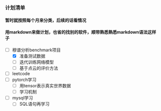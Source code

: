 ### 计划清单
#### 暂时就按照每个月来分类，后续的话看情况
#### 用markdown来做计划，也省的找别的软件，顺带熟悉熟悉markdown语法这样子

- [ ] 穆谱分析benchmark项目
  + [x] 准备测试数据
  + [ ] 迭代训练网络模型
  + [ ] 基于点云的评价方法
- [ ] leetcode
- [ ] pytorch学习
  + [ ] 用tensor表示真实世界数据
  + [ ] 学习机制
- [ ] mysql学习
  + [ ] SQL语句再学习